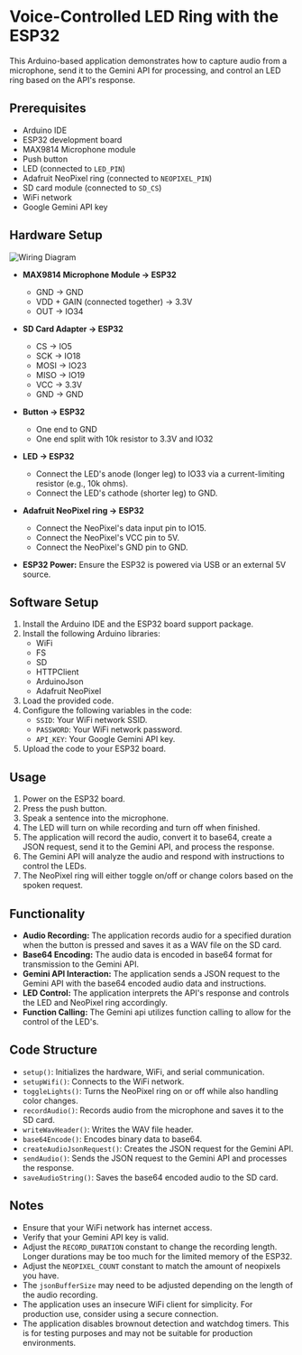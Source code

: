 # Voice-Controlled LED Ring with the ESP32

This Arduino-based application demonstrates how to capture audio from a microphone, send it to the Gemini API for processing, and control an LED ring based on the API's response.

## Prerequisites

* Arduino IDE
* ESP32 development board
* MAX9814 Microphone module
* Push button
* LED (connected to `LED_PIN`)
* Adafruit NeoPixel ring (connected to `NEOPIXEL_PIN`)
* SD card module (connected to `SD_CS`)
* WiFi network
* Google Gemini API key

## Hardware Setup

![Wiring Diagram](wiring_diagram.png)

* **MAX9814 Microphone Module -> ESP32**
    * GND -> GND
    * VDD + GAIN (connected together) -> 3.3V
    * OUT -> IO34
    
* **SD Card Adapter -> ESP32**
    * CS -> IO5
    * SCK -> IO18
    * MOSI -> IO23
    * MISO -> IO19
    * VCC -> 3.3V
    * GND -> GND
    
* **Button -> ESP32**
    * One end to GND
    * One end split with 10k resistor to 3.3V and IO32

* **LED -> ESP32**
    * Connect the LED's anode (longer leg) to IO33 via a current-limiting resistor (e.g., 10k ohms).
    * Connect the LED's cathode (shorter leg) to GND.
    
* **Adafruit NeoPixel ring -> ESP32**
    * Connect the NeoPixel's data input pin to IO15.
    * Connect the NeoPixel's VCC pin to 5V.
    * Connect the NeoPixel's GND pin to GND.
    
* **ESP32 Power:** Ensure the ESP32 is powered via USB or an external 5V source.

## Software Setup

1.  Install the Arduino IDE and the ESP32 board support package.
2.  Install the following Arduino libraries:
    * WiFi
    * FS
    * SD
    * HTTPClient
    * ArduinoJson
    * Adafruit NeoPixel
3.  Load the provided code.
4.  Configure the following variables in the code:
    * `SSID`: Your WiFi network SSID.
    * `PASSWORD`: Your WiFi network password.
    * `API_KEY`: Your Google Gemini API key.
5.  Upload the code to your ESP32 board.

## Usage

1.  Power on the ESP32 board.
2.  Press the push button.
3.  Speak a sentence into the microphone.
4.  The LED will turn on while recording and turn off when finished.
5.  The application will record the audio, convert it to base64, create a JSON request, send it to the Gemini API, and process the response.
6.  The Gemini API will analyze the audio and respond with instructions to control the LEDs.
7.  The NeoPixel ring will either toggle on/off or change colors based on the spoken request.

## Functionality

* **Audio Recording:** The application records audio for a specified duration when the button is pressed and saves it as a WAV file on the SD card.
* **Base64 Encoding:** The audio data is encoded in base64 format for transmission to the Gemini API.
* **Gemini API Interaction:** The application sends a JSON request to the Gemini API with the base64 encoded audio data and instructions.
* **LED Control:** The application interprets the API's response and controls the LED and NeoPixel ring accordingly.
* **Function Calling:** The Gemini api utilizes function calling to allow for the control of the LED's.

## Code Structure

* `setup()`: Initializes the hardware, WiFi, and serial communication.
* `setupWifi()`: Connects to the WiFi network.
* `toggleLights()`: Turns the NeoPixel ring on or off while also handling color changes.
* `recordAudio()`: Records audio from the microphone and saves it to the SD card.
* `writeWavHeader()`: Writes the WAV file header.
* `base64Encode()`: Encodes binary data to base64.
* `createAudioJsonRequest()`: Creates the JSON request for the Gemini API.
* `sendAudio()`: Sends the JSON request to the Gemini API and processes the response.
* `saveAudioString()`: Saves the base64 encoded audio to the SD card.

## Notes

* Ensure that your WiFi network has internet access.
* Verify that your Gemini API key is valid.
* Adjust the `RECORD_DURATION` constant to change the recording length. Longer durations may be too much for the limited memory of the ESP32.
* Adjust the `NEOPIXEL_COUNT` constant to match the amount of neopixels you have.
* The `jsonBufferSize` may need to be adjusted depending on the length of the audio recording.
* The application uses an insecure WiFi client for simplicity. For production use, consider using a secure connection.
* The application disables brownout detection and watchdog timers. This is for testing purposes and may not be suitable for production environments.